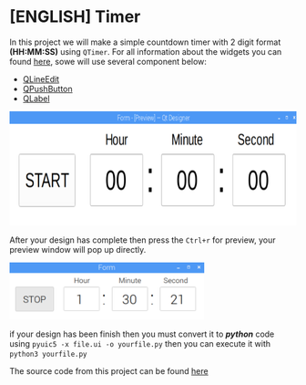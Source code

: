 # [ENGLISH] Timer
In this project we will make a simple countdown timer with 2 digit format **(HH:MM:SS)** using ```QTimer```. For all information about the widgets you can found [here](http://pyqt.sourceforge.net/Docs/PyQt4/qtgui.html), sowe will use several component below:

* [QLineEdit](http://pyqt.sourceforge.net/Docs/PyQt4/qlineedit.html) 
* [QPushButton](http://pyqt.sourceforge.net/Docs/PyQt4/qpushbutton.html)
* [QLabel](http://pyqt.sourceforge.net/Docs/PyQt4/qlabel.html)

<img src="/images/Timer1.PNG" height="200">

After your design has complete then press the ```Ctrl+r``` for preview, your preview window will pop up directly.

<img src="/images/Timer2.PNG" height="100">

if your design has been finish then you must convert it to ***python*** code using ```pyuic5 -x file.ui -o yourfile.py``` then you can execute it with ```python3 yourfile.py```

The source code from this project can be found [here](/src)

